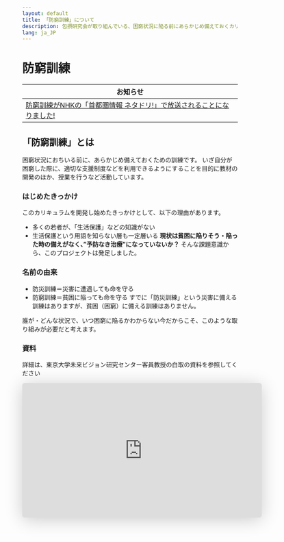 ```yaml
---
layout: default
title: 「防窮訓練」について
description: 包摂研究会が取り組んでいる、困窮状況に陥る前にあらかじめ備えておくカリキュラム「防窮訓練」について説明します。
lang: ja_JP
---
```


# 防窮訓練

| お知らせ |
| ------------- |
| [防窮訓練がNHKの「首都圏情報 ネタドリ!」で放送されることになりました!](/netadori) |


## 「防窮訓練」とは
困窮状況におちいる前に、あらかじめ備えておくための訓練です。
いざ自分が困窮した際に、適切な支援制度などを利用できるようにすることを目的に教材の開発のほか、授業を行うなど活動しています。

### はじめたきっかけ
このカリキュラムを開発し始めたきっかけとして、以下の理由があります。
- 多くの若者が、「生活保護」などの知識がない
- 生活保護という用語を知らない層も一定層いる
**現状は貧困に陥りそう・陥った時の備えがなく、”予防なき治療”になっていないか？** そんな課題意識から、このプロジェクトは発足しました。

### 名前の由来
- 防災訓練＝災害に遭遇しても命を守る
- 防窮訓練＝貧困に陥っても命を守る
すでに「防災訓練」という災害に備える訓練はありますが、貧困（困窮）に備える訓練はありません。

誰が・どんな状況で、いつ困窮に陥るかわからない今だからこそ、このような取り組みが必要だと考えます。

### 資料
詳細は、東京大学未来ビジョン研究センター客員教授の白取の資料を参照してください
<iframe class="speakerdeck-iframe" frameborder="0" src="https://speakerdeck.com/player/b00db69e00604b3482e4092396a1a71d" title="防窮訓練" allowfullscreen="true" mozallowfullscreen="true" webkitallowfullscreen="true" style="border: 0px; background: padding-box padding-box rgba(0, 0, 0, 0.1); margin: 0px; padding: 0px; border-radius: 6px; box-shadow: rgba(0, 0, 0, 0.2) 0px 5px 40px; width: 560px; height: 314px;" data-ratio="1.78343949044586"></iframe>